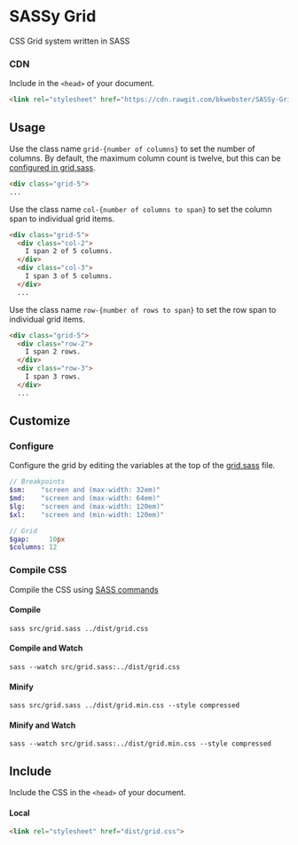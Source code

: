 # SASSy Grid
CSS Grid system written in SASS

### CDN
Include in the `<head>` of your document.
```html
<link rel="stylesheet" href="https://cdn.rawgit.com/bkwebster/SASSy-Grid/c1573ab0/dist/grid.min.css">
```

## Usage

Use the class name `grid-{number of columns}` to set the number of columns.  By default, the maximum column count is twelve, but this can be [configured in grid.sass](#configure).
```html
<div class="grid-5">
...
```

Use the class name `col-{number of columns to span}` to set the column span to individual grid items.
```html
<div class="grid-5">
  <div class="col-2">
    I span 2 of 5 columns.
  </div>
  <div class="col-3">
    I span 3 of 5 columns.
  </div>
  ...
```

Use the class name `row-{number of rows to span}` to set the row span to individual grid items.
```html
<div class="grid-5">
  <div class="row-2">
    I span 2 rows.
  </div>
  <div class="row-3">
    I span 3 rows.
  </div>
  ...
```

## Customize

### Configure
Configure the grid by editing the variables at the top of the [grid.sass](src/grid.sass) file.

```sass
// Breakpoints
$sm:    "screen and (max-width: 32em)"
$md:    "screen and (max-width: 64em)"
$lg:    "screen and (max-width: 120em)"
$xl:    "screen and (min-width: 120em)"

// Grid
$gap:     10px
$columns: 12
```

### Compile CSS
Compile the CSS using [SASS commands](https://sass-lang.com/documentation/file.SASS_REFERENCE.html#using_sass)

#### Compile
```
sass src/grid.sass ../dist/grid.css
```

#### Compile and Watch

```
sass --watch src/grid.sass:../dist/grid.css
```

#### Minify

```
sass src/grid.sass ../dist/grid.min.css --style compressed
```

#### Minify and Watch

```
sass --watch src/grid.sass:../dist/grid.min.css --style compressed
```

## Include
Include the CSS in the `<head>` of your document.

#### Local
```html
<link rel="stylesheet" href="dist/grid.css">
```
